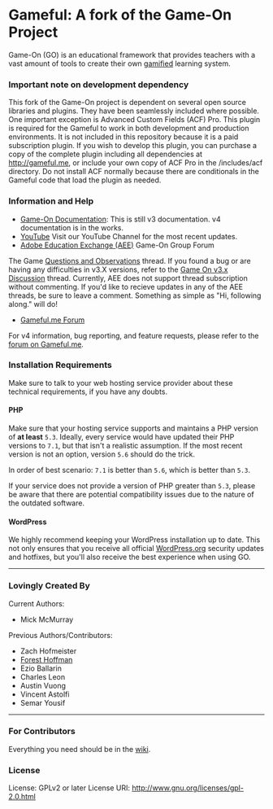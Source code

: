 # Gameful: A fork of the Game-On Project

Game-On (GO) is an educational framework that provides teachers with a vast amount of tools to create their own <a href="http://en.wikipedia.org/wiki/Gamification" target="_blank">gamified</a> learning system.

### Important note on development dependency
This fork of the Game-On project is dependent on several open source libraries and plugins. They have been seamlessly included where possible.  One important exception is Advanced Custom Fields (ACF) Pro. This plugin is required for the Gameful to work in both development and production environments. It is not included in this repository because it is a paid subscription plugin. If you wish to develop this plugin, you can purchase a copy of the complete plugin including all dependencies at http://gameful.me, or include your own copy of ACF Pro in the /includes/acf directory. Do not install ACF normally because there are conditionals in the Gameful code that load the plugin as needed.

### Information and Help

* <a href="http://maclab.guhsd.net/game-on" rel="nofollow">Game-On Documentation</a>: This is still v3 documentation.  v4 documentation is in the works.
* <a href='https://www.youtube.com/channel/UC1G3josozpubdzaINcFjk0g' >YouTube</a> Visit our YouTube Channel for the most recent updates.
* <a href="http://edex.adobe.com/group/game-on/discussions/" rel="nofollow">Adobe Education Exchange (AEE)</a> Game-On Group Forum

The Game  <a href="https://edex.adobe.com/group/game-on/discussion/-9038000/" rel="nofollow">Questions and Observations</a> thread.
If you found a bug or are having any difficulties in v3.X versions, refer to the <a href="https://edex.adobe.com/group/game-on/discussion/v9f80aa7d/" rel="nofollow">Game On v3.x Discussion</a> thread.
Currently, AEE does not support thread subscription without commenting. If you'd like to recieve updates in any of the AEE threads, be sure to leave a comment. Something as simple as "Hi, following along." will do!
    
* <a href="https://gameful.me/forums" rel="nofollow">Gameful.me Forum</a></li>

For v4 information, bug reporting, and feature requests, please refer to the <a href="https://gameful.me/forums" rel="nofollow">forum on Gameful.me</a>.


### Installation Requirements

Make sure to talk to your web hosting service provider about these technical requirements, if you have any doubts.

#### PHP

Make sure that your hosting service supports and maintains a PHP version of **at least** `5.3`. Ideally, every service would have updated their PHP versions to `7.1`, but that isn't a realistic assumption. If the most recent version is not an option, version `5.6` should do the trick.

In order of best scenario: `7.1` is better than `5.6`, which is better than `5.3`.

If your service does not provide a version of PHP greater than `5.3`, please be aware that there are potential compatibility issues due to the nature of the outdated software.

#### WordPress

We highly recommend keeping your WordPress installation up to date. This not only ensures that you receive all official [WordPress.org](https://wordpress.org/) security updates and hotfixes, but you'll also receive the best experience when using GO.

* * *

### Lovingly Created By

Current Authors:
* Mick McMurray


Previous Authors/Contributors:

* Zach Hofmeister
* <a href='http://foresthoffman.com' target='_blank'>Forest Hoffman</a>
* Ezio Ballarin
* Charles Leon
* Austin Vuong
* Vincent Astolfi
* Semar Yousif

* * *

### For Contributors

Everything you need should be in the [wiki](https://github.com/TheMacLab/game-on/wiki/).

### License
License:           GPLv2 or later
License URI:       http://www.gnu.org/licenses/gpl-2.0.html
